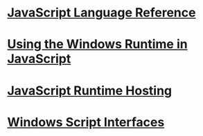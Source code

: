 # [JavaScript Language Reference](javascript/javascript-language-reference.md)
# [Using the Windows Runtime in JavaScript](jswinrt/using-the-windows-runtime-in-javascript.md)
# [JavaScript Runtime Hosting](chakra-hosting/javascript-runtime-hosting.md)
# [Windows Script Interfaces](winscript/windows-script-interfaces.md)
